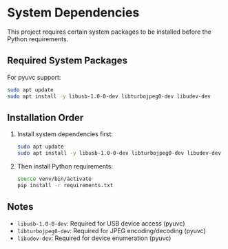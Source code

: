 # System Dependencies

This project requires certain system packages to be installed before the Python requirements.

## Required System Packages

For pyuvc support:
```bash
sudo apt update
sudo apt install -y libusb-1.0-0-dev libturbojpeg0-dev libudev-dev
```

## Installation Order

1. Install system dependencies first:
   ```bash
   sudo apt update
   sudo apt install -y libusb-1.0-0-dev libturbojpeg0-dev libudev-dev
   ```

2. Then install Python requirements:
   ```bash
   source venv/bin/activate
   pip install -r requirements.txt
   ```

## Notes

- `libusb-1.0-0-dev`: Required for USB device access (pyuvc)
- `libturbojpeg0-dev`: Required for JPEG encoding/decoding (pyuvc)
- `libudev-dev`: Required for device enumeration (pyuvc)